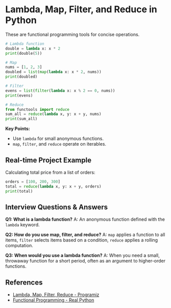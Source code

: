 # Lambda, Map, Filter, and Reduce in Python

These are functional programming tools for concise operations.

```python
# Lambda function
double = lambda x: x * 2
print(double(5))

# Map
nums = [1, 2, 3]
doubled = list(map(lambda x: x * 2, nums))
print(doubled)

# Filter
evens = list(filter(lambda x: x % 2 == 0, nums))
print(evens)

# Reduce
from functools import reduce
sum_all = reduce(lambda x, y: x + y, nums)
print(sum_all)
```

**Key Points:**
- Use `lambda` for small anonymous functions.
- `map`, `filter`, and `reduce` operate on iterables.

## Real-time Project Example
Calculating total price from a list of orders:

```python
orders = [100, 200, 300]
total = reduce(lambda x, y: x + y, orders)
print(total)
```

## Interview Questions & Answers
**Q1: What is a lambda function?**
A: An anonymous function defined with the `lambda` keyword.

**Q2: How do you use map, filter, and reduce?**
A: `map` applies a function to all items, `filter` selects items based on a condition, `reduce` applies a rolling computation.

**Q3: When would you use a lambda function?**
A: When you need a small, throwaway function for a short period, often as an argument to higher-order functions.

## References
- [Lambda, Map, Filter, Reduce - Programiz](https://www.programiz.com/python-programming/anonymous-function)
- [Functional Programming - Real Python](https://realpython.com/python-functional-programming/)
